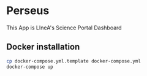 # Perseus

This App is LIneA's Science Portal Dashboard

## Docker installation

```bash
cp docker-compose.yml.template docker-compose.yml
docker-compose up
```
